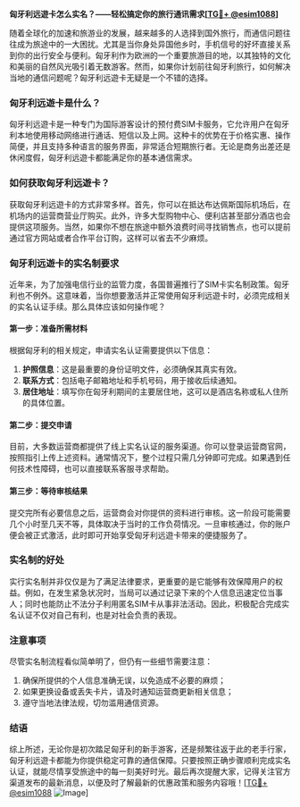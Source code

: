 **匈牙利远遊卡怎么实名？——轻松搞定你的旅行通讯需求[[TG💪+ @esim1088](https://t.me/s/esim1088)]**

随着全球化的加速和旅游业的发展，越来越多的人选择到国外旅行，而通信问题往往成为旅途中的一大困扰。尤其是当你身处异国他乡时，手机信号的好坏直接关系到你的出行安全与便利。匈牙利作为欧洲的一个重要旅游目的地，以其独特的文化和美丽的自然风光吸引着无数游客。然而，如果你计划前往匈牙利旅行，如何解决当地的通信问题呢？匈牙利远遊卡无疑是一个不错的选择。

### 匈牙利远遊卡是什么？

匈牙利远遊卡是一种专门为国际游客设计的预付费SIM卡服务，它允许用户在匈牙利本地使用移动网络进行通话、短信以及上网。这种卡的优势在于价格实惠、操作简便，并且支持多种语言的服务界面，非常适合短期旅行者。无论是商务出差还是休闲度假，匈牙利远遊卡都能满足你的基本通信需求。

### 如何获取匈牙利远遊卡？

获取匈牙利远遊卡的方式非常多样。首先，你可以在抵达布达佩斯国际机场后，在机场内的运营商营业厅购买。此外，许多大型购物中心、便利店甚至部分酒店也会提供这项服务。当然，如果你不想在旅途中额外浪费时间寻找销售点，也可以提前通过官方网站或者合作平台订购，这样可以省去不少麻烦。

### 匈牙利远遊卡的实名制要求

近年来，为了加强电信行业的监管力度，各国普遍推行了SIM卡实名制政策。匈牙利也不例外。这意味着，当你想要激活并正常使用匈牙利远遊卡时，必须完成相关的实名认证手续。那么具体应该如何操作呢？

#### 第一步：准备所需材料

根据匈牙利的相关规定，申请实名认证需要提供以下信息：

1. **护照信息**：这是最重要的身份证明文件，必须确保其真实有效。
2. **联系方式**：包括电子邮箱地址和手机号码，用于接收后续通知。
3. **居住地址**：填写你在匈牙利期间的主要居住地，这可以是酒店名称或私人住所的具体位置。

#### 第二步：提交申请

目前，大多数运营商都提供了线上实名认证的服务渠道。你可以登录运营商官网，按照指引上传上述资料。通常情况下，整个过程只需几分钟即可完成。如果遇到任何技术性障碍，也可以直接联系客服寻求帮助。

#### 第三步：等待审核结果

提交完所有必要信息之后，运营商会对你提供的资料进行审核。这一阶段可能需要几个小时至几天不等，具体取决于当时的工作负荷情况。一旦审核通过，你的账户便会被正式激活，此时即可开始享受匈牙利远遊卡带来的便捷服务了。

### 实名制的好处

实行实名制并非仅仅是为了满足法律要求，更重要的是它能够有效保障用户的权益。例如，在发生紧急状况时，当局可以通过记录下来的个人信息迅速定位当事人；同时也能防止不法分子利用匿名SIM卡从事非法活动。因此，积极配合完成实名认证不仅对自己有利，也是对社会负责的表现。

### 注意事项

尽管实名制流程看似简单明了，但仍有一些细节需要注意：

1. 确保所提供的个人信息准确无误，以免造成不必要的麻烦；
2. 如果更换设备或丢失卡片，请及时通知运营商更新相关信息；
3. 遵守当地法律法规，切勿滥用通信资源。

### 结语

综上所述，无论你是初次踏足匈牙利的新手游客，还是频繁往返于此的老手行家，匈牙利远遊卡都能为你提供稳定可靠的通信保障。只要按照正确步骤顺利完成实名认证，就能尽情享受旅途中的每一刻美好时光。最后再次提醒大家，记得关注官方渠道发布的最新消息，以便及时了解最新的优惠政策和服务内容哦！[[TG💪+ @esim1088](https://t.me/s/esim1088) ![Image](https://i.postimg.cc/4NQfJmqS/Snipaste-2025-05-13-00-14-12.png)]